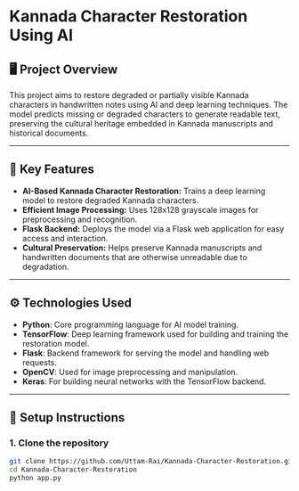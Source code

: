 # Kannada Character Restoration Using AI

## 🖥️ Project Overview
This project aims to restore degraded or partially visible Kannada characters in handwritten notes using AI and deep learning techniques. The model predicts missing or degraded characters to generate readable text, preserving the cultural heritage embedded in Kannada manuscripts and historical documents.

---

## 📌 Key Features
- **AI-Based Kannada Character Restoration:** Trains a deep learning model to restore degraded Kannada characters.
- **Efficient Image Processing:** Uses 128x128 grayscale images for preprocessing and recognition.
- **Flask Backend:** Deploys the model via a Flask web application for easy access and interaction.
- **Cultural Preservation:** Helps preserve Kannada manuscripts and handwritten documents that are otherwise unreadable due to degradation.

---

## ⚙️ Technologies Used
- **Python**: Core programming language for AI model training.
- **TensorFlow**: Deep learning framework used for building and training the restoration model.
- **Flask**: Backend framework for serving the model and handling web requests.
- **OpenCV**: Used for image preprocessing and manipulation.
- **Keras**: For building neural networks with the TensorFlow backend.

---

## 🚀 Setup Instructions

### 1. Clone the repository
```bash
git clone https://github.com/Uttam-Rai/Kannada-Character-Restoration.git
cd Kannada-Character-Restoration
python app.py


